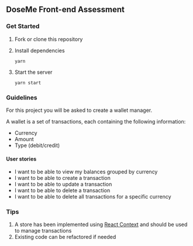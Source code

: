 ## DoseMe Front-end Assessment

### Get Started

1. Fork or clone this repository

2. Install dependencies

    ```
    yarn
    ```

3. Start the server

    ```
    yarn start
    ```
  
### Guidelines

For this project you will be asked to create a wallet manager.

A wallet is a set of transactions, each containing the following information:

- Currency
- Amount
- Type (debit/credit)

#### User stories

- I want to be able to view my balances grouped by currency
- I want to be able to create a transaction
- I want to be able to update a transaction
- I want to be able to delete a transaction
- I want to be able to delete all transactions for a specific currency

### Tips

1. A store has been implemented using [React Context](https://reactjs.org/docs/context.html) 
and should be used to manage transactions
2. Existing code can be refactored if needed
